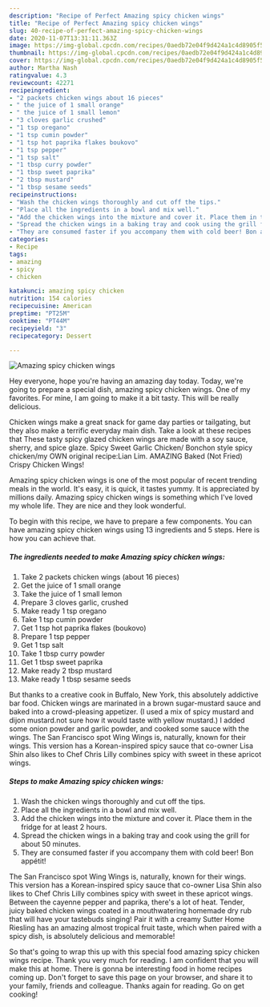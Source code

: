 ```yaml
---
description: "Recipe of Perfect Amazing spicy chicken wings"
title: "Recipe of Perfect Amazing spicy chicken wings"
slug: 40-recipe-of-perfect-amazing-spicy-chicken-wings
date: 2020-11-07T13:31:11.363Z
image: https://img-global.cpcdn.com/recipes/0aedb72e04f9d424a1c4d8905f58eae1/751x532cq70/amazing-spicy-chicken-wings-recipe-main-photo.jpg
thumbnail: https://img-global.cpcdn.com/recipes/0aedb72e04f9d424a1c4d8905f58eae1/751x532cq70/amazing-spicy-chicken-wings-recipe-main-photo.jpg
cover: https://img-global.cpcdn.com/recipes/0aedb72e04f9d424a1c4d8905f58eae1/751x532cq70/amazing-spicy-chicken-wings-recipe-main-photo.jpg
author: Martha Nash
ratingvalue: 4.3
reviewcount: 42271
recipeingredient:
- "2 packets chicken wings about 16 pieces"
- " the juice of 1 small orange"
- " the juice of 1 small lemon"
- "3 cloves garlic crushed"
- "1 tsp oregano"
- "1 tsp cumin powder"
- "1 tsp hot paprika flakes boukovo"
- "1 tsp pepper"
- "1 tsp salt"
- "1 tbsp curry powder"
- "1 tbsp sweet paprika"
- "2 tbsp mustard"
- "1 tbsp sesame seeds"
recipeinstructions:
- "Wash the chicken wings thoroughly and cut off the tips."
- "Place all the ingredients in a bowl and mix well."
- "Add the chicken wings into the mixture and cover it. Place them in the fridge for at least 2 hours."
- "Spread the chicken wings in a baking tray and cook using the grill for about 50 minutes."
- "They are consumed faster if you accompany them with cold beer! Bon appétit!"
categories:
- Recipe
tags:
- amazing
- spicy
- chicken

katakunci: amazing spicy chicken 
nutrition: 154 calories
recipecuisine: American
preptime: "PT25M"
cooktime: "PT44M"
recipeyield: "3"
recipecategory: Dessert

---
```



![Amazing spicy chicken wings](https://img-global.cpcdn.com/recipes/0aedb72e04f9d424a1c4d8905f58eae1/751x532cq70/amazing-spicy-chicken-wings-recipe-main-photo.jpg)

Hey everyone, hope you're having an amazing day today. Today, we're going to prepare a special dish, amazing spicy chicken wings. One of my favorites. For mine, I am going to make it a bit tasty. This will be really delicious.

Chicken wings make a great snack for game day parties or tailgating, but they also make a terrific everyday main dish. Take a look at these recipes that These tasty spicy glazed chicken wings are made with a soy sauce, sherry, and spice glaze. Spicy Sweet Garlic Chicken/ Bonchon style spicy chicken/my OWN original recipe:Lian Lim. AMAZING Baked (Not Fried) Crispy Chicken Wings!

Amazing spicy chicken wings is one of the most popular of recent trending meals in the world. It's easy, it is quick, it tastes yummy. It is appreciated by millions daily. Amazing spicy chicken wings is something which I've loved my whole life. They are nice and they look wonderful.


To begin with this recipe, we have to prepare a few components. You can have amazing spicy chicken wings using 13 ingredients and 5 steps. Here is how you can achieve that.

<!--inarticleads1-->

##### The ingredients needed to make Amazing spicy chicken wings:

1. Take 2 packets chicken wings (about 16 pieces)
1. Get  the juice of 1 small orange
1. Take  the juice of 1 small lemon
1. Prepare 3 cloves garlic, crushed
1. Make ready 1 tsp oregano
1. Take 1 tsp cumin powder
1. Get 1 tsp hot paprika flakes (boukovo)
1. Prepare 1 tsp pepper
1. Get 1 tsp salt
1. Take 1 tbsp curry powder
1. Get 1 tbsp sweet paprika
1. Make ready 2 tbsp mustard
1. Make ready 1 tbsp sesame seeds


But thanks to a creative cook in Buffalo, New York, this absolutely addictive bar food. Chicken wings are marinated in a brown sugar-mustard sauce and baked into a crowd-pleasing appetizer. (I used a mix of spicy mustard and dijon mustard.not sure how it would taste with yellow mustard.) I added some onion powder and garlic powder, and cooked some sauce with the wings. The San Francisco spot Wing Wings is, naturally, known for their wings. This version has a Korean-inspired spicy sauce that co-owner Lisa Shin also likes to Chef Chris Lilly combines spicy with sweet in these apricot wings. 

<!--inarticleads2-->

##### Steps to make Amazing spicy chicken wings:

1. Wash the chicken wings thoroughly and cut off the tips.
1. Place all the ingredients in a bowl and mix well.
1. Add the chicken wings into the mixture and cover it. Place them in the fridge for at least 2 hours.
1. Spread the chicken wings in a baking tray and cook using the grill for about 50 minutes.
1. They are consumed faster if you accompany them with cold beer! Bon appétit!


The San Francisco spot Wing Wings is, naturally, known for their wings. This version has a Korean-inspired spicy sauce that co-owner Lisa Shin also likes to Chef Chris Lilly combines spicy with sweet in these apricot wings. Between the cayenne pepper and paprika, there&#39;s a lot of heat. Tender, juicy baked chicken wings coated in a mouthwatering homemade dry rub that will have your tastebuds singing! Pair it with a creamy Sutter Home Riesling has an amazing almost tropical fruit taste, which when paired with a spicy dish, is absolutely delicious and memorable! 

So that's going to wrap this up with this special food amazing spicy chicken wings recipe. Thank you very much for reading. I am confident that you will make this at home. There is gonna be interesting food in home recipes coming up. Don't forget to save this page on your browser, and share it to your family, friends and colleague. Thanks again for reading. Go on get cooking!
